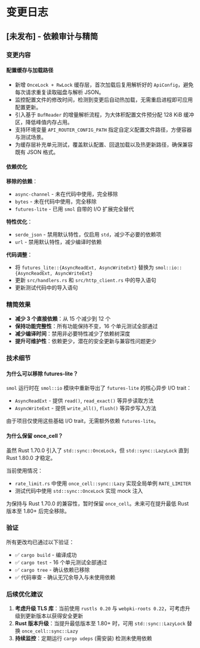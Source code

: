 # 变更日志

## [未发布] - 依赖审计与精简

### 变更内容

#### 配置缓存与加载路径

- 新增 `OnceLock + RwLock` 缓存层，首次加载后复用解析好的 `ApiConfig`，避免每次请求重复读取磁盘与解析 JSON。
- 监控配置文件的修改时间，检测到变更后自动热加载，无需重启进程即可应用配置更新。
- 引入基于 `BufReader` 的增量解析流程，为大体积配置文件预分配 128 KiB 缓冲区，降低峰值内存占用。
- 支持环境变量 `API_ROUTER_CONFIG_PATH` 指定自定义配置文件路径，方便容器与测试场景。
- 为缓存层补充单元测试，覆盖默认配置、回退加载以及热更新路径，确保兼容既有 JSON 格式。

#### 依赖优化

**移除的依赖**：
- `async-channel` - 未在代码中使用，完全移除
- `bytes` - 未在代码中使用，完全移除
- `futures-lite` - 已用 `smol` 自带的 I/O 扩展完全替代

**特性优化**：
- `serde_json` - 禁用默认特性，仅启用 `std`，减少不必要的依赖项
- `url` - 禁用默认特性，减少编译时依赖

**代码调整**：
- 将 `futures_lite::{AsyncReadExt, AsyncWriteExt}` 替换为 `smol::io::{AsyncReadExt, AsyncWriteExt}`
- 更新 `src/handlers.rs` 和 `src/http_client.rs` 中的导入语句
- 更新测试代码中的导入语句

### 精简效果

- **减少 3 个直接依赖**：从 15 个减少到 12 个
- **保持功能完整性**：所有功能保持不变，16 个单元测试全部通过
- **减少编译时间**：禁用非必要特性减少了依赖树深度
- **提升可维护性**：依赖更少，潜在的安全更新与兼容性问题更少

### 技术细节

#### 为什么可以移除 futures-lite？

`smol` 运行时在 `smol::io` 模块中重新导出了 `futures-lite` 的核心异步 I/O trait：
- `AsyncReadExt` - 提供 `read()`, `read_exact()` 等异步读取方法
- `AsyncWriteExt` - 提供 `write_all()`, `flush()` 等异步写入方法

由于项目仅使用这些基础 I/O trait，无需额外依赖 `futures-lite`。

#### 为什么保留 once_cell？

虽然 Rust 1.70.0 引入了 `std::sync::OnceLock`，但 `std::sync::LazyLock` 直到 Rust 1.80.0 才稳定。

当前使用情况：
- `rate_limit.rs` 中使用 `once_cell::sync::Lazy` 实现全局单例 `RATE_LIMITER`
- 测试代码中使用 `std::sync::OnceLock` 实现 mock 注入

为保持与 Rust 1.70.0 的兼容性，暂时保留 `once_cell`。未来可在提升最低 Rust 版本至 1.80+ 后完全移除。

### 验证

所有更改均已通过以下验证：
- ✅ `cargo build` - 编译成功
- ✅ `cargo test` - 16 个单元测试全部通过
- ✅ `cargo tree` - 确认依赖已移除
- ✅ 代码审查 - 确认无冗余导入与未使用依赖

### 后续优化建议

1. **考虑升级 TLS 库**：当前使用 `rustls 0.20` 与 `webpki-roots 0.22`，可考虑升级到更新版本以获得安全更新
2. **Rust 版本升级**：当提升最低版本至 1.80+ 时，可用 `std::sync::LazyLock` 替换 `once_cell::sync::Lazy`
3. **持续监控**：定期运行 `cargo udeps` (需安装) 检测未使用依赖

